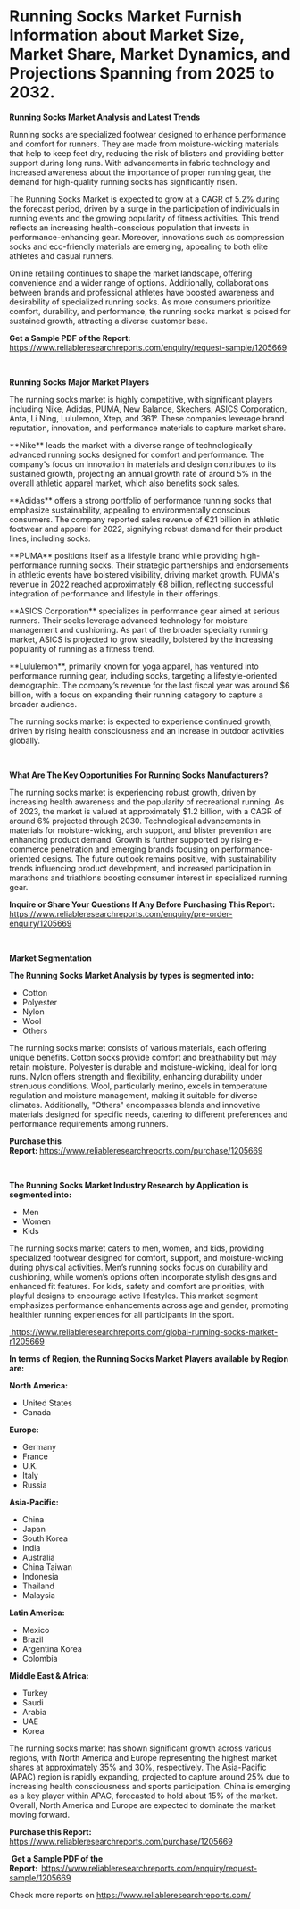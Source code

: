 <p><h1>Running Socks Market Furnish Information about Market Size, Market Share, Market Dynamics, and Projections Spanning from 2025 to 2032.</h1></p><p><strong>Running Socks Market Analysis and Latest Trends</strong></p>
<p><p>Running socks are specialized footwear designed to enhance performance and comfort for runners. They are made from moisture-wicking materials that help to keep feet dry, reducing the risk of blisters and providing better support during long runs. With advancements in fabric technology and increased awareness about the importance of proper running gear, the demand for high-quality running socks has significantly risen.</p><p>The Running Socks Market is expected to grow at a CAGR of 5.2% during the forecast period, driven by a surge in the participation of individuals in running events and the growing popularity of fitness activities. This trend reflects an increasing health-conscious population that invests in performance-enhancing gear. Moreover, innovations such as compression socks and eco-friendly materials are emerging, appealing to both elite athletes and casual runners.</p><p>Online retailing continues to shape the market landscape, offering convenience and a wider range of options. Additionally, collaborations between brands and professional athletes have boosted awareness and desirability of specialized running socks. As more consumers prioritize comfort, durability, and performance, the running socks market is poised for sustained growth, attracting a diverse customer base.</p></p>
<p><strong>Get a Sample PDF of the Report:&nbsp;</strong> <a href="https://www.reliableresearchreports.com/enquiry/request-sample/1205669?utm_campaign=2224&utm_medium=2&utm_source=Github&utm_content=ia&utm_term=04042025&utm_id=running-socks">https://www.reliableresearchreports.com/enquiry/request-sample/1205669</a></p>
<p>&nbsp;</p>
<p><strong>Running Socks Major Market Players</strong></p>
<p><p>The running socks market is highly competitive, with significant players including Nike, Adidas, PUMA, New Balance, Skechers, ASICS Corporation, Anta, Li Ning, Lululemon, Xtep, and 361°. These companies leverage brand reputation, innovation, and performance materials to capture market share.</p><p>**Nike** leads the market with a diverse range of technologically advanced running socks designed for comfort and performance. The company's focus on innovation in materials and design contributes to its sustained growth, projecting an annual growth rate of around 5% in the overall athletic apparel market, which also benefits sock sales.</p><p>**Adidas** offers a strong portfolio of performance running socks that emphasize sustainability, appealing to environmentally conscious consumers. The company reported sales revenue of €21 billion in athletic footwear and apparel for 2022, signifying robust demand for their product lines, including socks.</p><p>**PUMA** positions itself as a lifestyle brand while providing high-performance running socks. Their strategic partnerships and endorsements in athletic events have bolstered visibility, driving market growth. PUMA's revenue in 2022 reached approximately €8 billion, reflecting successful integration of performance and lifestyle in their offerings.</p><p>**ASICS Corporation** specializes in performance gear aimed at serious runners. Their socks leverage advanced technology for moisture management and cushioning. As part of the broader specialty running market, ASICS is projected to grow steadily, bolstered by the increasing popularity of running as a fitness trend.</p><p>**Lululemon**, primarily known for yoga apparel, has ventured into performance running gear, including socks, targeting a lifestyle-oriented demographic. The company’s revenue for the last fiscal year was around $6 billion, with a focus on expanding their running category to capture a broader audience.</p><p>The running socks market is expected to experience continued growth, driven by rising health consciousness and an increase in outdoor activities globally.</p></p>
<p>&nbsp;</p>
<p><strong>What Are The Key Opportunities For Running Socks Manufacturers?</strong></p>
<p><p>The running socks market is experiencing robust growth, driven by increasing health awareness and the popularity of recreational running. As of 2023, the market is valued at approximately $1.2 billion, with a CAGR of around 6% projected through 2030. Technological advancements in materials for moisture-wicking, arch support, and blister prevention are enhancing product demand. Growth is further supported by rising e-commerce penetration and emerging brands focusing on performance-oriented designs. The future outlook remains positive, with sustainability trends influencing product development, and increased participation in marathons and triathlons boosting consumer interest in specialized running gear.</p></p>
<p><strong>Inquire or Share Your Questions If Any Before Purchasing This Report:</strong> <a href="https://www.reliableresearchreports.com/enquiry/pre-order-enquiry/1205669?utm_campaign=2224&utm_medium=2&utm_source=Github&utm_content=ia&utm_term=04042025&utm_id=running-socks">https://www.reliableresearchreports.com/enquiry/pre-order-enquiry/1205669</a></p>
<p>&nbsp;</p>
<p><strong>Market Segmentation</strong></p>
<p><strong>The Running Socks Market Analysis by types is segmented into:</strong></p>
<p><ul><li>Cotton</li><li>Polyester</li><li>Nylon</li><li>Wool</li><li>Others</li></ul></p>
<p><p>The running socks market consists of various materials, each offering unique benefits. Cotton socks provide comfort and breathability but may retain moisture. Polyester is durable and moisture-wicking, ideal for long runs. Nylon offers strength and flexibility, enhancing durability under strenuous conditions. Wool, particularly merino, excels in temperature regulation and moisture management, making it suitable for diverse climates. Additionally, "Others" encompasses blends and innovative materials designed for specific needs, catering to different preferences and performance requirements among runners.</p></p>
<p><strong>Purchase this Report:&nbsp;</strong><a href="https://www.reliableresearchreports.com/purchase/1205669?utm_campaign=2224&utm_medium=2&utm_source=Github&utm_content=ia&utm_term=04042025&utm_id=running-socks">https://www.reliableresearchreports.com/purchase/1205669</a></p>
<p>&nbsp;</p>
<p><strong>The Running Socks Market Industry Research by Application is segmented into:</strong></p>
<p><ul><li>Men</li><li>Women</li><li>Kids</li></ul></p>
<p><p>The running socks market caters to men, women, and kids, providing specialized footwear designed for comfort, support, and moisture-wicking during physical activities. Men’s running socks focus on durability and cushioning, while women’s options often incorporate stylish designs and enhanced fit features. For kids, safety and comfort are priorities, with playful designs to encourage active lifestyles. This market segment emphasizes performance enhancements across age and gender, promoting healthier running experiences for all participants in the sport.</p></p>
<p><a href="https://www.reliableresearchreports.com/global-running-socks-market-r1205669?utm_campaign=2224&utm_medium=2&utm_source=Github&utm_content=ia&utm_term=04042025&utm_id=running-socks">&nbsp;https://www.reliableresearchreports.com/global-running-socks-market-r1205669</a></p>
<p><strong>In terms of Region, the Running Socks Market Players available by Region are:</strong></p>
<p>
    <p> <strong> North America: </strong>
        <ul>
            <li>United States</li>
            <li>Canada</li>
        </ul>
        </p> 
    <p> <strong> Europe: </strong>
        <ul>
            <li>Germany</li>
            <li>France</li>
            <li>U.K.</li>
            <li>Italy</li>
            <li>Russia</li>
        </ul>
        </p> 
    <p> <strong> Asia-Pacific: </strong>
        <ul>
            <li>China</li>
            <li>Japan</li>
            <li>South Korea</li>
            <li>India</li>
            <li>Australia</li>
            <li>China Taiwan</li>
            <li>Indonesia</li>
            <li>Thailand</li>
            <li>Malaysia</li>
        </ul>
        </p> 
    <p> <strong> Latin America: </strong>
        <ul>
            <li>Mexico</li>
            <li>Brazil</li>
            <li>Argentina Korea</li>
            <li>Colombia</li>
        </ul>
        </p> 
    <p> <strong> Middle East & Africa: </strong>
        <ul>
            <li>Turkey</li>
            <li>Saudi</li>
            <li>Arabia</li>
            <li>UAE</li>
            <li>Korea</li>
        </ul>
    </p>
    </p>
<p><p>The running socks market has shown significant growth across various regions, with North America and Europe representing the highest market shares at approximately 35% and 30%, respectively. The Asia-Pacific (APAC) region is rapidly expanding, projected to capture around 25% due to increasing health consciousness and sports participation. China is emerging as a key player within APAC, forecasted to hold about 15% of the market. Overall, North America and Europe are expected to dominate the market moving forward.</p></p>
<p><strong>Purchase this Report: </strong><a href="https://www.reliableresearchreports.com/purchase/1205669?utm_campaign=2224&utm_medium=2&utm_source=Github&utm_content=ia&utm_term=04042025&utm_id=running-socks">https://www.reliableresearchreports.com/purchase/1205669</a></p>
<p>&nbsp;<strong>Get a Sample PDF of the Report:&nbsp;&nbsp;</strong><a href="https://www.reliableresearchreports.com/enquiry/request-sample/1205669?utm_campaign=2224&utm_medium=2&utm_source=Github&utm_content=ia&utm_term=04042025&utm_id=running-socks">https://www.reliableresearchreports.com/enquiry/request-sample/1205669</a></p>
<p><strong></strong></p>
<p>Check more reports on <a href="https://www.reliableresearchreports.com/?utm_campaign=2224&utm_medium=2&utm_source=Github&utm_content=ia&utm_term=04042025&utm_id=running-socks">https://www.reliableresearchreports.com/</a></p>